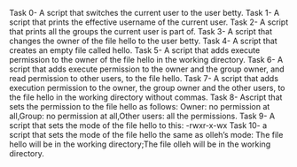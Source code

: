 Task 0- A script that switches the current user to the user betty.
Task 1- A script that prints the effective username of the current user.
Task 2- A script that prints all the groups the current user is part of.
Task 3- A script that changes the owner of the file hello to the user betty.
Task 4- A script that creates an empty file called hello.
Task 5- A script that adds execute permission to the owner of the file hello in the working directory.
Task 6- A script that adds execute permission to the owner and the group owner, and read permission to other users, to the file hello.
Task 7- A script that adds execution permission to the owner, the group owner and the other users, to the file hello in the working directory without commas.
Task 8- Ascript that sets the permission to the file hello as follows:
Owner: no permission at all,Group: no permission at all,Other users: all the permissions.
Task 9- A script that sets the mode of the file hello to this: -rwxr-x-wx
Task 10-  a script that sets the mode of the file hello the same as olleh’s mode: The file hello will be in the working directory;The file olleh will be in the working directory.
